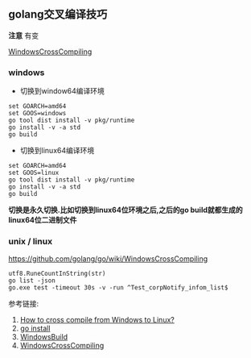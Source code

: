 
## golang交叉编译技巧

**注意** 有变 

[WindowsCrossCompiling](https://github.com/golang/go/wiki/WindowsCrossCompiling)

### windows
- 切换到window64编译环境
```
set GOARCH=amd64
set GOOS=windows
go tool dist install -v pkg/runtime
go install -v -a std
go build
```

- 切换到linux64编译环境
```
set GOARCH=amd64
set GOOS=linux
go tool dist install -v pkg/runtime
go install -v -a std
go build  

```

**切换是永久切换.比如切换到linux64位环境之后,之后的go build就都生成的linux64位二进制文件**

### unix / linux

https://github.com/golang/go/wiki/WindowsCrossCompiling




    utf8.RuneCountInString(str)
    go list -json
    go.exe test -timeout 30s -v -run ^Test_corpNotify_infom_list$

    

参考链接:

1. [How to cross compile from Windows to Linux?](http://stackoverflow.com/questions/20829155/how-to-cross-compile-from-windows-to-linux)
1. [go install](http://wiki.jikexueyuan.com/project/go-command-tutorial/0.2.html)
1. [WindowsBuild](https://github.com/golang/go/wiki/WindowsBuild)
1. [WindowsCrossCompiling](https://github.com/golang/go/wiki/WindowsCrossCompiling)
